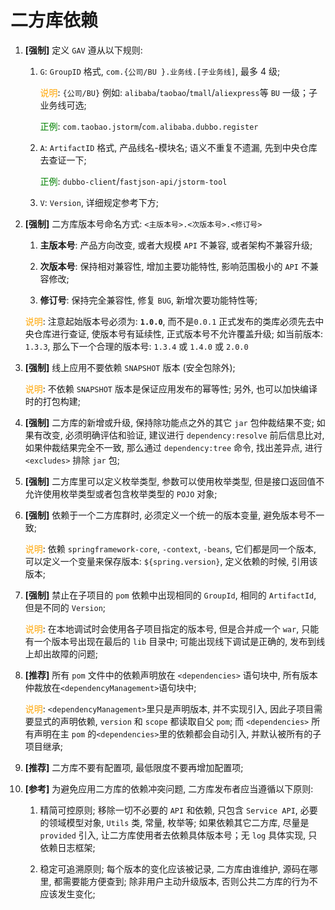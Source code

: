 # 二方库依赖

1. **[强制]** 定义 `GAV` 遵从以下规则:

    1. `G`: `GroupID` 格式, `com.{公司/BU }.业务线.[子业务线]`, 最多 4 级;

        <span style="color:orange">说明</span>: `{公司/BU}` 例如: `alibaba`/`taobao`/`tmall`/`aliexpress`等 `BU` 一级；子业务线可选;

        <span style="color:green">正例</span>: `com.taobao.jstorm`/`com.alibaba.dubbo.register`

    2. `A`: `ArtifactID` 格式, 产品线名-模块名; 语义不重复不遗漏, 先到中央仓库去查证一下;

        <span style="color:green">正例</span>: `dubbo-client`/`fastjson-api/jstorm-tool`

    3. `V`: `Version`, 详细规定参考下方;

2. **[强制]** 二方库版本号命名方式: `<主版本号>.<次版本号>.<修订号>`

    1. **主版本号**: 产品方向改变, 或者大规模 `API` 不兼容, 或者架构不兼容升级;

    2. **次版本号**: 保持相对兼容性, 增加主要功能特性, 影响范围极小的 `API` 不兼容修改;

    3. **修订号**: 保持完全兼容性, 修复 `BUG`, 新增次要功能特性等;

    <span style="color:orange">说明</span>: 注意起始版本号必须为: **`1.0.0`**, 而不是`0.0.1`   正式发布的类库必须先去中央仓库进行查证, 使版本号有延续性, 正式版本号不允许覆盖升级; 如当前版本: `1.3.3`, 那么下一个合理的版本号: `1.3.4` 或 `1.4.0` 或 `2.0.0`

3. **[强制]** 线上应用不要依赖 `SNAPSHOT` 版本 (安全包除外);

    <span style="color:orange">说明</span>: 不依赖 `SNAPSHOT` 版本是保证应用发布的幂等性; 另外, 也可以加快编译时的打包构建;

4. **[强制]** 二方库的新增或升级, 保持除功能点之外的其它 `jar` 包仲裁结果不变; 如果有改变, 必须明确评估和验证, 建议进行 `dependency:resolve` 前后信息比对, 如果仲裁结果完全不一致, 那么通过 `dependency:tree` 命令, 找出差异点, 进行 `<excludes>` 排除 `jar` 包;

5. **[强制]** 二方库里可以定义枚举类型, 参数可以使用枚举类型, 但是接口返回值不允许使用枚举类型或者包含枚举类型的 `POJO` 对象;

6. **[强制]** 依赖于一个二方库群时, 必须定义一个统一的版本变量, 避免版本号不一致;

    <span style="color:orange">说明</span>: 依赖 `springframework-core`, `-context`, `-beans`, 它们都是同一个版本, 可以定义一个变量来保存版本: `${spring.version}`, 定义依赖的时候, 引用该版本;

7. **[强制]** 禁止在子项目的 `pom` 依赖中出现相同的 `GroupId`, 相同的 `ArtifactId`, 但是不同的 `Version`;

    <span style="color:orange">说明</span>: 在本地调试时会使用各子项目指定的版本号, 但是合并成一个 `war`, 只能有一个版本号出现在最后的 `lib` 目录中; 可能出现线下调试是正确的, 发布到线上却出故障的问题;

8. **[推荐]** 所有 `pom` 文件中的依赖声明放在 `<dependencies>` 语句块中, 所有版本仲裁放在`<dependencyManagement>`语句块中;

    <span style="color:orange">说明</span>: `<dependencyManagement>`里只是声明版本, 并不实现引入, 因此子项目需要显式的声明依赖, `version` 和 `scope` 都读取自父 `pom`; 而 `<dependencies>` 所有声明在主 `pom` 的`<dependencies>`里的依赖都会自动引入, 并默认被所有的子项目继承;

9. **[推荐]** 二方库不要有配置项, 最低限度不要再增加配置项;

10. **[参考]** 为避免应用二方库的依赖冲突问题, 二方库发布者应当遵循以下原则:

    1. 精简可控原则; 移除一切不必要的 `API` 和依赖, 只包含 `Service API`, 必要的领域模型对象, `Utils` 类, 常量, 枚举等; 如果依赖其它二方库, 尽量是 `provided` 引入, 让二方库使用者去依赖具体版本号；无 `log` 具体实现, 只依赖日志框架;

    2. 稳定可追溯原则; 每个版本的变化应该被记录, 二方库由谁维护, 源码在哪里, 都需要能方便查到; 除非用户主动升级版本, 否则公共二方库的行为不应该发生变化;   